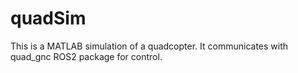 # quadSim
This is a MATLAB simulation of a quadcopter. It communicates with quad_gnc ROS2 package for control.
